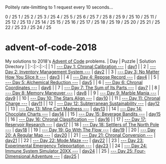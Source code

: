 Politely rate-limitting to 1 request every 10 seconds...

0 / 251 / 252 / 253 / 254 / 255 / 256 / 257 / 258 / 259 / 2510 / 2511 / 2512 / 2513 / 2514 / 2515 / 2516 / 2517 / 2518 / 2519 / 2520 / 2521 / 2522 / 2523 / 2524 / 25
# advent-of-code-2018
My solutions to 2018's [Advent of Code](https://advent-of-code.com) problems.
| Day | Puzzle | Solution Directory |
|:-:|:-:|:-:|
| 1 | [--- Day 1: Chronal Calibration ---](https://adventofcode.com/2018/day/1) | [day1](day1) |
| 2 | [--- Day 2: Inventory Management System ---](https://adventofcode.com/2018/day/2) | [day2](day2) |
| 3 | [--- Day 3: No Matter How You Slice It ---](https://adventofcode.com/2018/day/3) | [day3](day3) |
| 4 | [--- Day 4: Repose Record ---](https://adventofcode.com/2018/day/4) | [day4](day4) |
| 5 | [--- Day 5: Alchemical Reduction ---](https://adventofcode.com/2018/day/5) | [day5](day5) |
| 6 | [--- Day 6: Chronal Coordinates ---](https://adventofcode.com/2018/day/6) | [day6](day6) |
| 7 | [--- Day 7: The Sum of Its Parts ---](https://adventofcode.com/2018/day/7) | [day7](day7) |
| 8 | [--- Day 8: Memory Maneuver ---](https://adventofcode.com/2018/day/8) | [day8](day8) |
| 9 | [--- Day 9: Marble Mania ---](https://adventofcode.com/2018/day/9) | [day9](day9) |
| 10 | [--- Day 10: The Stars Align ---](https://adventofcode.com/2018/day/10) | [day10](day10) |
| 11 | [--- Day 11: Chronal Charge ---](https://adventofcode.com/2018/day/11) | [day11](day11) |
| 12 | [--- Day 12: Subterranean Sustainability ---](https://adventofcode.com/2018/day/12) | [day12](day12) |
| 13 | [--- Day 13: Mine Cart Madness ---](https://adventofcode.com/2018/day/13) | [day13](day13) |
| 14 | [--- Day 14: Chocolate Charts ---](https://adventofcode.com/2018/day/14) | [day14](day14) |
| 15 | [--- Day 15: Beverage Bandits ---](https://adventofcode.com/2018/day/15) | [day15](day15) |
| 16 | [--- Day 16: Chronal Classification ---](https://adventofcode.com/2018/day/16) | [day16](day16) |
| 17 | [--- Day 17: Reservoir Research ---](https://adventofcode.com/2018/day/17) | [day17](day17) |
| 18 | [--- Day 18: Settlers of The North Pole ---](https://adventofcode.com/2018/day/18) | [day18](day18) |
| 19 | [--- Day 19: Go With The Flow ---](https://adventofcode.com/2018/day/19) | [day19](day19) |
| 20 | [--- Day 20: A Regular Map ---](https://adventofcode.com/2018/day/20) | [day20](day20) |
| 21 | [--- Day 21: Chronal Conversion ---](https://adventofcode.com/2018/day/21) | [day21](day21) |
| 22 | [--- Day 22: Mode Maze ---](https://adventofcode.com/2018/day/22) | [day22](day22) |
| 23 | [--- Day 23: Experimental Emergency Teleportation ---](https://adventofcode.com/2018/day/23) | [day23](day23) |
| 24 | [--- Day 24: Immune System Simulator 20XX ---](https://adventofcode.com/2018/day/24) | [day24](day24) |
| 25 | [--- Day 25: Four-Dimensional Adventure ---](https://adventofcode.com/2018/day/25) | [day25](day25) |
